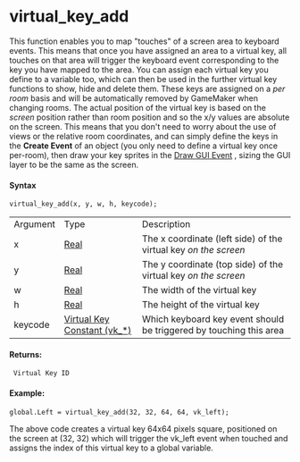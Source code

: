 # virtual_key_add

This function enables you to map "touches" of a screen area to keyboard
events. This means that once you have assigned an area to a virtual key,
all touches on that area will trigger the keyboard event corresponding
to the key you have mapped to the area. You can assign each virtual key
you define to a variable too, which can then be used in the further
virtual key functions to show, hide and delete them. These keys are
assigned on a *per room* basis and will be automatically removed by
GameMaker when changing rooms. The actual position of the virtual key is
based on the *screen* position rather than room position and so the x/y
values are absolute on the screen. This means that you don't need to
worry about the use of views or the relative room coordinates, and can
simply define the keys in the **Create Event** of an object (you only
need to define a virtual key once per-room), then draw your key sprites
in the [Draw GUI
Event](../../../../The_Asset_Editors/Object_Properties/Draw_Events)
, sizing the GUI layer to be the same as the screen.

#### Syntax

``` gml
virtual_key_add(x, y, w, h, keycode);
```

|          |                                                                                                                                 |                                                                    |
|----------|---------------------------------------------------------------------------------------------------------------------------------|--------------------------------------------------------------------|
| Argument | Type                                                                                                                            | Description                                                        |
| x        |  [Real](../../../../../GameMaker_Language/GML_Overview/Data_Types)                                                          | The x coordinate (left side) of the virtual key *on the screen*    |
| y        |  [Real](../../../../../GameMaker_Language/GML_Overview/Data_Types)                                                          | The y coordinate (top side) of the virtual key *on the screen*     |
| w        |  [Real](../../../../../GameMaker_Language/GML_Overview/Data_Types)                                                          | The width of the virtual key                                       |
| h        |  [Real](../../../../../GameMaker_Language/GML_Overview/Data_Types)                                                          | The height of the virtual key                                      |
| keycode  |  [Virtual Key Constant (vk\_\*)](../../../../../GameMaker_Language/GML_Reference/Game_Input/Keyboard_Input/Keyboard_Input)  | Which keyboard key event should be triggered by touching this area |

#### Returns:

``` gml
 Virtual Key ID
```

#### Example:

``` gml
global.Left = virtual_key_add(32, 32, 64, 64, vk_left);
```

The above code creates a virtual key 64x64 pixels square, positioned on
the screen at (32, 32) which will trigger the vk_left event when touched
and assigns the index of this virtual key to a global variable.
